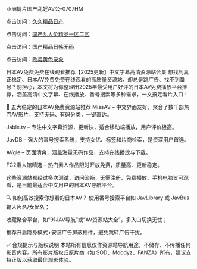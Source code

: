 亚洲情片国产乱婬AV公-0707HM

点击访问：<a href="https://rtj-3zo.pages.dev/">久久精品日产</a>

点击访问：<a href="https://bered.pages.dev/">国产乱人伦精品一区二区</a>

点击访问：<a href="https://fdhf-454.pages.dev/">国产精品日韩无码</a>

点击访问：<a href="https://fdhf-454.pages.dev/">欧美黄色录象</a>

日本AV免费免费在线观看推荐【2025更新】中文字幕高清资源站合集
想找到真正稳定、日本AV免费免费在线观看的高质量资源站，却总是跳广告、找不到番号？别担心，本文将为你整理出2025年最受用户好评的日本AV免费播放平台推荐，涵盖高清中文字幕、在线播放、番号搜索等多种需求，一文搞定看片入口！

📌 五大稳定的日本AV免费资源站推荐
MissAV – 中文界面友好，聚合了数千部热门AV影片，支持无码、有码分类，一键直达。

Jable.tv – 专注中文字幕资源，更新快，适合移动端播放，用户评价极高。

JavDB – 强大的番号搜索系统，支持女优、标签和片商检索，是资深用户首选。

AVgle – 页面清爽，涵盖海量无码作品，支持在线播放与下载。

FC2素人馆精选 – 热门素人作品限时开放免费，质量高、更新稳定。

这些资源站都经过多次测试，访问流畅，无需注册、免费播放、手机电脑皆可观看，是目前最适合中文用户的日本AV导航平台。

🔍 如何高效搜索你想看的日本AV？
使用番号搜索平台如 JavLibrary 或 JavBus 输入片名/女优名；

收藏聚合平台，如“91JAV导航”或“AV资源站大全”，多入口切换无忧；

推荐开启隐身模式+安装广告屏蔽插件，避免跳转广告干扰。

✅ 合规提示与版权说明
本站所有信息仅作资源站导航用途，不储存、不传播任何影音内容。所有影片版权归原片商（如 SOD、Moodyz、FANZA）所有，建议支持正版以获取最佳观影体验。






<span style="display:none;">[Canonical link](https://github.com/inn234/23445 ）</span>
